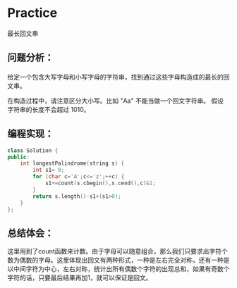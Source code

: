 # Practice
最长回文串
## 问题分析：
#### 
给定一个包含大写字母和小写字母的字符串，找到通过这些字母构造成的最长的回文串。

在构造过程中，请注意区分大小写。比如 "Aa" 不能当做一个回文字符串。
假设字符串的长度不会超过 1010。

## 编程实现：
```C++
class Solution {
public:
    int longestPalindrome(string s) {
        int s1= 0;
        for (char c='A';c<='z';++c) {
            s1+=count(s.cbegin(),s.cend(),c)&1;
        }
        return s.length()-s1+(s1>0);
    }
};
```
## 总结体会：
这里用到了count函数来计数。由于字母可以随意组合，那么我们只要求出字符个数为偶数的字母。这里体现出回文有两种形式，一种是左右完全对称，还有一种是以中间字符为中心，左右对称，统计出所有偶数个字符的出现总和，如果有奇数个字符的话，只要最后结果再加1，就可以保证是回文。
